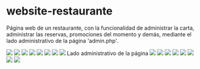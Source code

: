# website-restaurante
P&aacute;gina web de un restaurante, con la funcionalidad de administrar la carta, administrar las reservas, promociones del momento y dem&aacute;s, mediante el lado administrativo de la p&aacute;gina 'admin.php'.

<img src='captures/home.jpeg'/>
<img src='captures/home2.jpeg'/>
<img src='captures/home3.jpeg'/>
<img src='captures/category-carta.jpeg'/>
<img src='captures/carta.jpeg'/>
<img src='captures/about-us.jpeg'/>
<img src='captures/quienes-somos.jpeg'/>
<img src='captures/galeria.jpeg'/>
Lado administrativo de la p&aacute;gina
<img src='captures/support-login.jpeg'/>
<img src='captures/support-reservas.jpeg'/>
<img src='captures/support-carta.jpeg'/>
<img src='captures/support-galeria.jpeg'/>
<img src='captures/support-anuncio.jpeg'/>
<img src='captures/support-anuncio2.jpeg'/>
<img src='captures/promocion.jpeg'/>
<img src='captures/support-clientes.jpeg'/>
